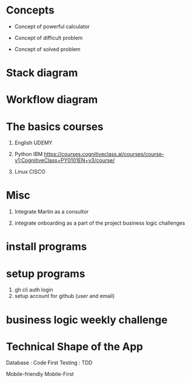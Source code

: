 # Concepts
* Concept of powerful calculator

* Concept of difficult problem

* Concept of solved problem

# Stack diagram 

# Workflow diagram

# The basics courses

1. English
    UDEMY

1. Python 
    IBM
    https://courses.cognitiveclass.ai/courses/course-v1:CognitiveClass+PY0101EN+v3/course/

1. Linux 
    CISCO



# Misc

1. Integrate Martin as a consultor

1. integrate onboarding as a part of the project 
    business logic challenges

# install programs

# setup programs
1. gh cli auth login
1. setup account for github (user and email)

# business logic weekly challenge

# Technical Shape of the App

Database : Code First
Testing : TDD

Mobile-friendly
Mobile-First 
